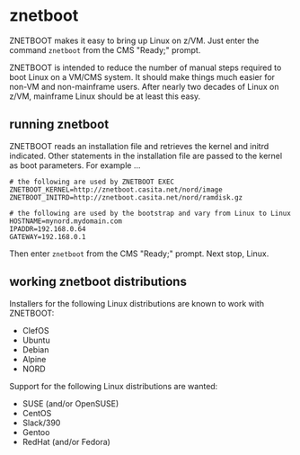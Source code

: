 # znetboot

ZNETBOOT makes it easy to bring up Linux on z/VM.
Just enter the command `znetboot` from the CMS "Ready;" prompt.

ZNETBOOT is intended to reduce the number of manual steps required
to boot Linux on a VM/CMS system. It should make things much easier
for non-VM and non-mainframe users. After nearly two decades of Linux
on z/VM, mainframe Linux should be at least this easy.

## running znetboot

ZNETBOOT reads an installation file and retrieves the kernel
and initrd indicated. Other statements in the installation file
are passed to the kernel as boot parameters. For example ...

    # the following are used by ZNETBOOT EXEC
    ZNETBOOT_KERNEL=http://znetboot.casita.net/nord/image
    ZNETBOOT_INITRD=http://znetboot.casita.net/nord/ramdisk.gz

    # the following are used by the bootstrap and vary from Linux to Linux
    HOSTNAME=mynord.mydomain.com
    IPADDR=192.168.0.64
    GATEWAY=192.168.0.1

Then enter `znetboot` from the CMS "Ready;" prompt. Next stop, Linux.

## working znetboot distributions

Installers for the following Linux distributions are known to work with ZNETBOOT:

* ClefOS
* Ubuntu
* Debian
* Alpine
* NORD  

Support for the following Linux distributions are wanted:

* SUSE (and/or OpenSUSE)
* CentOS
* Slack/390
* Gentoo
* RedHat (and/or Fedora)



